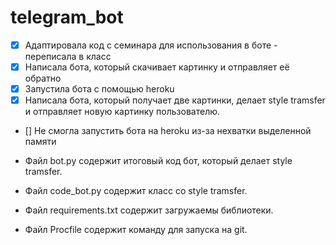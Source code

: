 # telegram_bot

- [x] Адаптировала код с семинара для использования в боте - переписала в класс
- [x] Написала бота, который скачивает картинку и отправляет её обратно
- [x] Запустила бота с помощью heroku
- [x] Написала бота, который получает две картинки, делает style tramsfer и отправляет новую картинку пользователю.
- [] Не смогла запустить бота на heroku из-за нехватки выделенной памяти


- Файл bot.py содержит итоговый код бот, который делает style tramsfer.
- Файл code_bot.py содержит класс со style tramsfer.
- Файл requirements.txt содержит загружаемы библиотеки.
- Файл Procfile содержит команду для запуска на git. 
